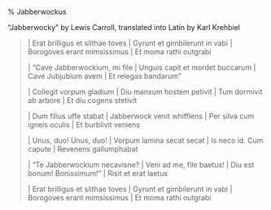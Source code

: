 % Jabberwockus

“Jabberwocky” by Lewis Carroll, translated into Latin by Karl Krehbiel

> | Erat brilligus et slithae toves
> | Gyrunt et gimbilerunt in vabi
> | Borogoves erant mimsissimus
> | Et moma rathi outgrabi
>
> | “Cave Jabberwockium, mi file
> | Unguis capit et mordet buccarum
> | Cave Jubjubium avem
> | Et relegas bandarum”
>
> | Collegit vorpum gladium
> | Diu manxum hostem petivit
> | Tum dormivit ab arbore
> | Et diu cogens stetivit
>
> | Dum filius uffe stabat
> | Jabberwock venit whifflens
> | Per silva cum igneis oculis
> | Et burblivit veniens
>
> | Unus, duo! Unus, duo!
> | Vorpum lamina secat secat
> | Is neco id. Cum capute
> | Revenens gallumphabat
>
> | “Te Jabberwockium necavisne?
> | Veni ad me, file baetus!
> | Diu est bonum! Bonissimum!”
> | Risit et erat laetus
>
> | Erat brilligus et slithae toves
> | Gyrunt et gimbilerunt in vabi
> | Borogoves erant mimsissimus
> | Et moma rathi outgrabi
